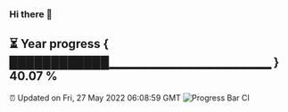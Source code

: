 ### Hi there 👋
⏳ Year progress { ████████████▁▁▁▁▁▁▁▁▁▁▁▁▁▁▁▁▁▁ } 40.07 %
---
⏰ Updated on Fri, 27 May 2022 06:08:59 GMT
![Progress Bar CI](https://github.com/Moyi321/Moyi321/workflows/Progress%20Bar%20CI/badge.svg)
